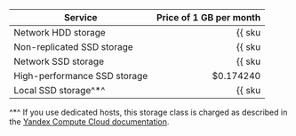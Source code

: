 | Service | Price of 1 GB per month |
|--------------------------------|-----------------------------------------------------------------------:|
| Network HDD storage | {{ sku|USD|mdb.cluster.network-hdd.kafka|month|string }} |
| Non-replicated SSD storage | {{ sku|USD|mdb.cluster.network-ssd-nonreplicated.kafka|month|string }} |
| Network SSD storage | {{ sku|USD|mdb.cluster.network-nvme.kafka|month|string }} |
| High-performance SSD storage | $0.174240 |
| Local SSD storage^*^ | {{ sku|USD|mdb.cluster.local-nvme.kafka|month|string }} |

^*^ If you use dedicated hosts, this storage class is charged as described in the [Yandex Compute Cloud documentation](../../compute/pricing.md#prices).